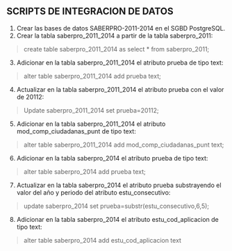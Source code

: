 ## SCRIPTS DE INTEGRACION DE DATOS
1. Crear las bases de datos SABERPRO-2011-2014 en el SGBD PostgreSQL.
2. Crear la tabla saberpro_2011_2014 a partir de la tabla saberpro_2011: 
>create table saberpro_2011_2014 as select * from saberpro_2011;
3. Adicionar en la tabla saberpro_2011_2014 el atributo prueba de tipo text:
>alter table saberpro_2011_2014 add prueba text;
4. Actualizar en la tabla saberpro_2011_2014 el atributo prueba con el valor de 20112:
>Update saberpro_2011_2014 set prueba=20112;
5. Adicionar en la tabla saberpro_2011_2014 el atributo mod_comp_ciudadanas_punt de tipo text:
>alter table saberpro_2011_2014 add mod_comp_ciudadanas_punt text;
6. Adicionar en la tabla saberpro_2014 el atributo prueba de tipo text:
>alter table saberpro_2014 add prueba text;
7. Actualizar en la tabla saberpro_2014 el atributo prueba substrayendo el valor del año y periodo del atributo estu_consecutivo:
>update saberpro_2014 set prueba=substr(estu_consecutivo,6,5);
8. Adicionar en la tabla saberpro_2014 el atributo estu_cod_aplicacion de tipo text:
>alter table saberpro_2014 add estu_cod_aplicacion text
